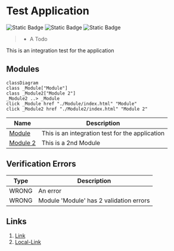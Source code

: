 # Test Application
![Static Badge](https://img.shields.io/badge/Color--Tag-Blue-blue)
![Static Badge](https://img.shields.io/badge/Without%20Value-green)
![Static Badge](https://img.shields.io/badge/Validator%20Errors-2-red)

> - A Todo

This is an integration test for the application

## Modules
```mermaid
classDiagram
class _Module["Module"]
class _Module2["Module 2"]
_Module2 ..> _Module
click _Module href "./Module/index.html" "Module"
click _Module2 href "./Module2/index.html" "Module 2"
```
| Name | Description |
|------|-------------|
| [Module](./Module/README.md) | This is an integration test for the application |
| [Module 2](./Module2/README.md) | This is a 2nd Module |

## Verification Errors
| Type | Description |
|------|-------------|
| WRONG | An error |
| WRONG | Module &#x27;Module&#x27; has 2 validation errors |

## Links
1. [Link](http://www.google.com)
1. [Local-Link](./Module/index.yaml)
